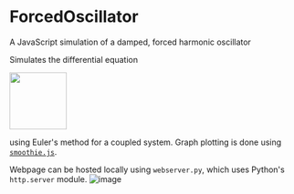 # ForcedOscillator

A JavaScript simulation of a damped, forced harmonic oscillator

Simulates the differential equation

<image src="https://user-images.githubusercontent.com/22815544/146019594-9cca7bcb-3785-42e5-ba0e-55c695913b74.png" height="100">

using Euler's method for a coupled system. Graph plotting is done using [`smoothie.js`](http://smoothiecharts.org/). 
  
Webpage can be hosted locally using `webserver.py`, which uses Python's `http.server` module.
![image](https://user-images.githubusercontent.com/22815544/146019265-fb5d4304-3a68-429f-8447-051468702c7f.png)


